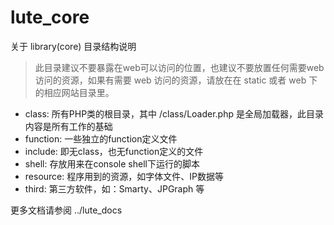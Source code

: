 lute_core
=========


关于 library(core) 目录结构说明

> 此目录建议不要暴露在web可以访问的位置，也建议不要放置任何需要web访问的资源，如果有需要 web 访问的资源，请放在在 static 或者 web 下的相应网站目录里。

- class: 所有PHP类的根目录，其中 /class/Loader.php 是全局加载器，此目录内容是所有工作的基础
- function: 一些独立的function定义文件
- include: 即无class，也无function定义的文件
- shell: 存放用来在console shell下运行的脚本
- resource: 程序用到的资源，如字体文件、IP数据等
- third: 第三方软件，如：Smarty、JPGraph 等


更多文档请参阅 ../lute_docs
